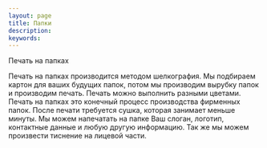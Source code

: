 ```yaml
---
layout: page
title: Папки
description:
keywords:
---
```


Печать на папках

Печать на папках производится методом шелкография. Мы подбираем картон для ваших будущих папок, потом мы производим вырубку папок и производим печать. Печать можно выполнить разными цветами. Печать на папках это конечный процесс производства фирменных папок. После печати требуется сушка, которая занимает меньше минуты. Мы можем напечатать на папке Ваш слоган, логотип, контактные данные и любую другую информацию. Так же мы можем произвести тиснение на лицевой части.
